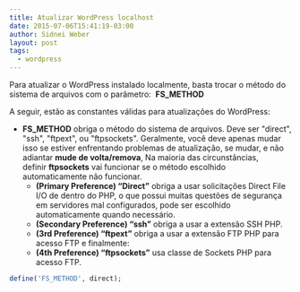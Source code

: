 ```yaml
---
title: Atualizar WordPress localhost
date: 2015-07-06T15:41:19-03:00
author: Sidnei Weber
layout: post
tags:
  - wordpress
---
```

Para atualizar o WordPress instalado localmente, basta trocar o método do sistema de arquivos com o parâmetro:  **FS_METHOD**

A seguir, estão as constantes válidas para atualizações do WordPress:

  * **FS_METHOD** obriga o método do sistema de arquivos. Deve ser "direct", "ssh", "ftpext", ou "ftpsockets". Geralmente, você deve apenas mudar isso se estiver enfrentando problemas de atualização, se mudar, e não adiantar **mude de volta/remova**, Na maioria das circunstâncias, definir **ftpsockets** vai funcionar se o método escolhido automaticamente não funcionar. 
      * **(Primary Preference) &#8220;Direct&#8221;** obriga a usar solicitações Direct File I/O de dentro do PHP, o que possui muitas questões de segurança em servidores mal configurados, pode ser escolhido automaticamente quando necessário.
      * **(Secondary Preference) &#8220;ssh&#8221;** obriga a usar a extensão SSH PHP.
      * **(3rd Preference) &#8220;ftpext&#8221;** obriga a usar a extensão FTP PHP para acesso FTP e finalmente:
      * **(4th Preference) &#8220;ftpsockets&#8221;** usa classe de Sockets PHP para acesso FTP.

```php
define('FS_METHOD', direct);
```